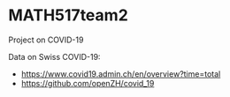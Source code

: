 # MATH517team2
Project on COVID-19

Data on Swiss COVID-19: 
- https://www.covid19.admin.ch/en/overview?time=total
- https://github.com/openZH/covid_19
